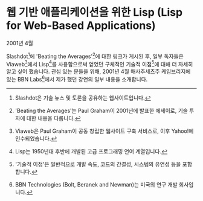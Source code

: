 # 웹 기반 애플리케이션을 위한 Lisp (Lisp for Web-Based Applications)

2001년 4월

Slashdot[^1]에 'Beating the Averages'[^2]에 대한 링크가 게시된 후, 일부 독자들은 Viaweb[^3]에서 Lisp[^4]를 사용함으로써 얻었던 구체적인 기술적 이점[^5]에 대해 더 자세히 알고 싶어 했습니다. 관심 있는 분들을 위해, 2001년 4월 매사추세츠주 케임브리지에 있는 BBN Labs[^6]에서 제가 했던 강연의 일부 내용을 소개합니다.

[^1]: Slashdot은 기술 뉴스 및 토론을 공유하는 웹사이트입니다.
[^2]: 'Beating the Averages'는 Paul Graham이 2001년에 발표한 에세이로, 기술 투자에 대한 내용을 다룹니다.
[^3]: Viaweb은 Paul Graham이 공동 창립한 웹사이트 구축 서비스로, 이후 Yahoo!에 인수되었습니다.
[^4]: Lisp는 1950년대 후반에 개발된 고급 프로그래밍 언어 계열입니다.
[^5]: '기술적 이점'은 일반적으로 개발 속도, 코드의 간결성, 시스템의 유연성 등을 포함합니다.
[^6]: BBN Technologies (Bolt, Beranek and Newman)는 미국의 연구 개발 회사입니다.